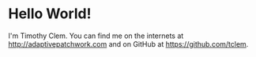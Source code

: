 # Hello World!

I'm Timothy Clem. You can find me on the internets at http://adaptivepatchwork.com and on GitHub at https://github.com/tclem.
